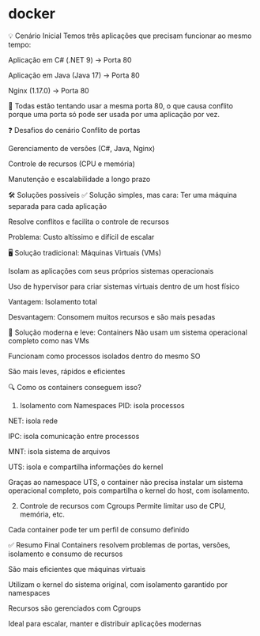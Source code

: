 # docker


💡 Cenário Inicial
Temos três aplicações que precisam funcionar ao mesmo tempo:

Aplicação em C# (.NET 9) → Porta 80

Aplicação em Java (Java 17) → Porta 80

Nginx (1.17.0) → Porta 80

🔧 Todas estão tentando usar a mesma porta 80, o que causa conflito porque uma porta só pode ser usada por uma aplicação por vez.

❓ Desafios do cenário
Conflito de portas

Gerenciamento de versões (C#, Java, Nginx)

Controle de recursos (CPU e memória)

Manutenção e escalabilidade a longo prazo

🛠️ Soluções possíveis
✅ Solução simples, mas cara:
Ter uma máquina separada para cada aplicação

Resolve conflitos e facilita o controle de recursos

Problema: Custo altíssimo e difícil de escalar

🖥️ Solução tradicional:
Máquinas Virtuais (VMs)

Isolam as aplicações com seus próprios sistemas operacionais

Uso de hypervisor para criar sistemas virtuais dentro de um host físico

Vantagem: Isolamento total

Desvantagem: Consomem muitos recursos e são mais pesadas

🧱 Solução moderna e leve: Containers
Não usam um sistema operacional completo como nas VMs

Funcionam como processos isolados dentro do mesmo SO

São mais leves, rápidos e eficientes

🔍 Como os containers conseguem isso?
1. Isolamento com Namespaces
PID: isola processos

NET: isola rede

IPC: isola comunicação entre processos

MNT: isola sistema de arquivos

UTS: isola e compartilha informações do kernel

Graças ao namespace UTS, o container não precisa instalar um sistema operacional completo, pois compartilha o kernel do host, com isolamento.

2. Controle de recursos com Cgroups
Permite limitar uso de CPU, memória, etc.

Cada container pode ter um perfil de consumo definido

✅ Resumo Final
Containers resolvem problemas de portas, versões, isolamento e consumo de recursos

São mais eficientes que máquinas virtuais

Utilizam o kernel do sistema original, com isolamento garantido por namespaces

Recursos são gerenciados com Cgroups

Ideal para escalar, manter e distribuir aplicações modernas

